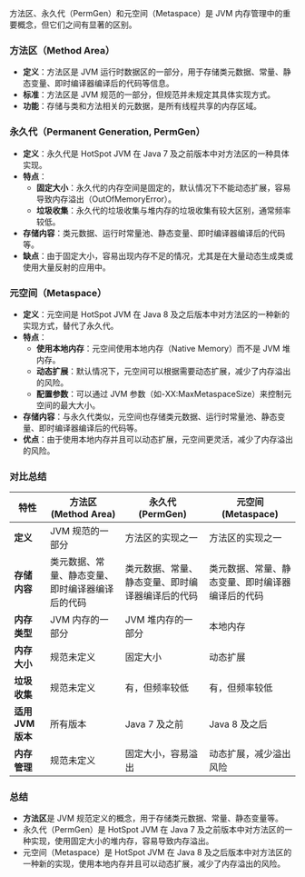 方法区、永久代（PermGen）和元空间（Metaspace）是 JVM 内存管理中的重要概念，但它们之间有显著的区别。
### 方法区（Method Area）

- **定义**：方法区是 JVM 运行时数据区的一部分，用于存储类元数据、常量、静态变量、即时编译器编译后的代码等信息。
- **标准**：方法区是 JVM 规范的一部分，但规范并未规定其具体实现方式。
- **功能**：存储与类和方法相关的元数据，是所有线程共享的内存区域。
### 永久代（Permanent Generation, PermGen）

- **定义**：永久代是 HotSpot JVM 在 Java 7 及之前版本中对方法区的一种具体实现。
- **特点**：
   - **固定大小**：永久代的内存空间是固定的，默认情况下不能动态扩展，容易导致内存溢出（OutOfMemoryError）。
   - **垃圾收集**：永久代的垃圾收集与堆内存的垃圾收集有较大区别，通常频率较低。
- **存储内容**：类元数据、运行时常量池、静态变量、即时编译器编译后的代码等。
- **缺点**：由于固定大小，容易出现内存不足的情况，尤其是在大量动态生成类或使用大量反射的应用中。
### 元空间（Metaspace）

- **定义**：元空间是 HotSpot JVM 在 Java 8 及之后版本中对方法区的一种新的实现方式，替代了永久代。
- **特点**：
   - **使用本地内存**：元空间使用本地内存（Native Memory）而不是 JVM 堆内存。
   - **动态扩展**：默认情况下，元空间可以根据需要动态扩展，减少了内存溢出的风险。
   - **配置参数**：可以通过 JVM 参数（如-XX:MaxMetaspaceSize）来控制元空间的最大大小。
- **存储内容**：与永久代类似，元空间也存储类元数据、运行时常量池、静态变量、即时编译器编译后的代码等。
- **优点**：由于使用本地内存并且可以动态扩展，元空间更灵活，减少了内存溢出的风险。
### 对比总结
| 特性 | 方法区 (Method Area) | 永久代 (PermGen) | 元空间 (Metaspace) |
| --- | --- | --- | --- |
| **定义** | JVM 规范的一部分 | 方法区的实现之一 | 方法区的实现之一 |
| **存储内容** | 类元数据、常量、静态变量、即时编译器编译后的代码 | 类元数据、常量、静态变量、即时编译器编译后的代码 | 类元数据、常量、静态变量、即时编译器编译后的代码 |
| **内存类型** | JVM 内存的一部分 | JVM 堆内存的一部分 | 本地内存 |
| **内存大小** | 规范未定义 | 固定大小 | 动态扩展 |
| **垃圾收集** | 规范未定义 | 有，但频率较低 | 有，但频率较低 |
| **适用 JVM 版本** | 所有版本 | Java 7 及之前 | Java 8 及之后 |
| **内存管理** | 规范未定义 | 固定大小，容易溢出 | 动态扩展，减少溢出风险 |

### 总结

- **方法区**是 JVM 规范定义的概念，用于存储类元数据、常量、静态变量等。
- 永久代（PermGen）是 HotSpot JVM 在 Java 7 及之前版本中对方法区的一种实现，使用固定大小的堆内存，容易导致内存溢出。
- 元空间（Metaspace）是 HotSpot JVM 在 Java 8 及之后版本中对方法区的一种新的实现，使用本地内存并且可以动态扩展，减少了内存溢出的风险。
